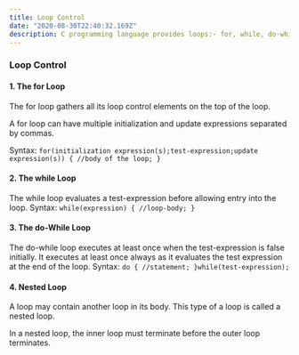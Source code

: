 ```yaml
---
title: Loop Control
date: "2020-08-30T22:40:32.169Z"
description: C programming language provides loops:- for, while, do-while and nested to deal with loop control.
---
```


### Loop Control

#### 1. The for Loop

The for loop gathers all its loop control elements on the top of the loop.

A for loop can have multiple initialization and update expressions separated by commas.

Syntax:
`for(initialization expression(s);test-expression;update expression(s)) { //body of the loop; }`

#### 2. The while Loop

The while loop evaluates a test-expression before allowing entry into the loop.
Syntax:
`while(expression) { //loop-body; }`

#### 3. The do-While Loop

The do-while loop executes at least once when the test-expression is false initially. It executes at least once always as it evaluates the test expression at the end of the loop.
Syntax:
`do { //statement; }while(test-expression);`

#### 4. Nested Loop

A loop may contain another loop in its body. This type of a loop is called a nested loop.

In a nested loop, the inner loop must terminate before the outer loop terminates.
